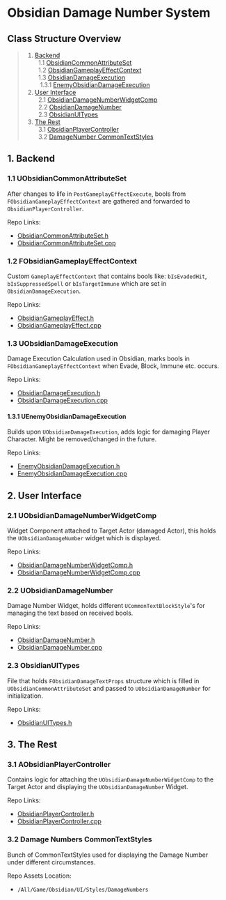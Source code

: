 # Obsidian Damage Number System

<a name="table-of-contents"></a>
## Class Structure Overview

> 1. [Backend](#backend) \
> &nbsp; 1.1 [ObsidianCommonAttributeSet](#ocommonattributeset) \
> &nbsp; 1.2 [ObsidianGameplayEffectContext](#ogameplayeffectcontext) \
> &nbsp; 1.3 [ObsidianDamageExecution](#odamageexec) \
> &nbsp;&nbsp; 1.3.1 [EnemyObsidianDamageExecution](#enemyobsidiandamageexec)
> 2. [User Interface](#ui) \
> &nbsp; 2.1 [ObsidianDamageNumberWidgetComp](#odamagenumberwidgetcomp) \
> &nbsp; 2.2 [ObsidianDamageNumber](#odamagenumber) \
> &nbsp; 2.3 [ObsidianUITypes](#uitypes)
> 3. [The Rest](#rest) \
> &nbsp; 3.1 [ObsidianPlayerController](#obsidianpc) \
> &nbsp; 3.2 [DamageNumber CommonTextStyles](#dncommontextstyles)

<a name="backend"></a>
## 1. Backend

<a name="ocommonattributeset"></a>
### 1.1 UObsidianCommonAttributeSet

After changes to life in ```PostGameplayEffectExecute```, bools from ```FObsidianGameplayEffectContext``` are gathered and forwarded to ```ObsidianPlayerController```.

Repo Links:
- [ObsidianCommonAttributeSet.h](https://github.com/intrxx/Obsidian/blob/main/Source/Obsidian/Public/AbilitySystem/Attributes/ObsidianCommonAttributeSet.h)
- [ObsidianCommonAttributeSet.cpp](https://github.com/intrxx/Obsidian/blob/main/Source/Obsidian/Private/AbilitySystem/Attributes/ObsidianCommonAttributeSet.cpp)

<a name="ogameplayeffectcontext"></a>
### 1.2 FObsidianGameplayEffectContext

Custom ```GameplayEffectContext``` that contains bools like: ```bIsEvadedHit```, ```bIsSuppressedSpell``` or ```bIsTargetImmune``` which are set in ```ObsidianDamageExecution```.

Repo Links:
- [ObsidianGameplayEffect.h](https://github.com/intrxx/Obsidian/blob/main/Source/Obsidian/Public/AbilitySystem/ObsidianGameplayEffect.h)
- [ObsidianGameplayEffect.cpp](https://github.com/intrxx/Obsidian/blob/main/Source/Obsidian/Private/AbilitySystem/ObsidianGameplayEffect.cpp)

<a name="odamageexec"></a>
### 1.3 UObsidianDamageExecution

Damage Execution Calculation used in Obsidian, marks bools in ```FObsidianGameplayEffectContext``` when Evade, Block, Immune etc. occurs.

Repo Links:
- [ObsidianDamageExecution.h](https://github.com/intrxx/Obsidian/blob/main/Source/Obsidian/Public/AbilitySystem/Executions/ObsidianDamageExecution.h)
- [ObsidianDamageExecution.cpp](https://github.com/intrxx/Obsidian/blob/main/Source/Obsidian/Private/AbilitySystem/Executions/ObsidianDamageExecution.cpp)

<a name="enemyobsidiandamageexec"></a>
#### 1.3.1 UEnemyObsidianDamageExecution

Builds upon ```UObsidianDamageExecution```, adds logic for damaging Player Character. Might be removed/changed in the future.

Repo Links:
- [EnemyObsidianDamageExecution.h](https://github.com/intrxx/Obsidian/blob/main/Source/Obsidian/Public/AbilitySystem/Executions/EnemyObsidianDamageExecution.h)
- [EnemyObsidianDamageExecution.cpp](https://github.com/intrxx/Obsidian/blob/main/Source/Obsidian/Private/AbilitySystem/Executions/EnemyObsidianDamageExecution.cpp)

<a name="ui"></a>
## 2. User Interface

<a name="odamagenumberwidgetcomp"></a>
### 2.1 UObsidianDamageNumberWidgetComp

Widget Component attached to Target Actor (damaged Actor), this holds the ```UObsidianDamageNumber``` widget which is displayed.

Repo Links:
- [ObsidianDamageNumberWidgetComp.h](https://github.com/intrxx/Obsidian/blob/main/Source/Obsidian/Public/UI/DamageNumbers/ObsidianDamageNumberWidgetComp.h)
- [ObsidianDamageNumberWidgetComp.cpp](https://github.com/intrxx/Obsidian/blob/main/Source/Obsidian/Private/UI/DamageNumbers/ObsidianDamageNumberWidgetComp.cpp)

<a name="odamagenumber"></a>
### 2.2 UObsidianDamageNumber

Damage Number Widget, holds different ```UCommonTextBlockStyle```'s for managing the text based on received bools.

Repo Links:
- [ObsidianDamageNumber.h](https://github.com/intrxx/Obsidian/blob/main/Source/Obsidian/Public/UI/DamageNumbers/ObsidianDamageNumber.h)
- [ObsidianDamageNumber.cpp](https://github.com/intrxx/Obsidian/blob/main/Source/Obsidian/Private/UI/DamageNumbers/ObsidianDamageNumber.cpp)

<a name="uitypes"></a>
### 2.3 ObsidianUITypes

File that holds ```FObsidianDamageTextProps``` structure which is filled in ```UObsidianCommonAttributeSet``` and passed to ```UObsidianDamageNumber``` for initialization.

Repo Links:
- [ObsidianUITypes.h](https://github.com/intrxx/Obsidian/blob/main/Source/Obsidian/Public/ObsidianTypes/ObsidianUITypes.h)

<a name="rest"></a>
## 3. The Rest

<a name="obsidianpc"></a>
### 3.1 AObsidianPlayerController

Contains logic for attaching the ```UObsidianDamageNumberWidgetComp``` to the Target Actor and displaying the ```UObsidianDamageNumber``` Widget.

Repo Links:
- [ObsidianPlayerController.h](https://github.com/intrxx/Obsidian/blob/main/Source/Obsidian/Public/Characters/Player/ObsidianPlayerController.h)
- [ObsidianPlayerController.cpp](https://github.com/intrxx/Obsidian/blob/main/Source/Obsidian/Private/Characters/Player/ObsidianPlayerController.cpp)

<a name="dncommontextstyles"></a>
### 3.2 Damage Numbers CommonTextStyles

Bunch of CommonTextStyles used for displaying the Damage Number under different circumstances.

Repo Assets Location:
- ```/All/Game/Obsidian/UI/Styles/DamageNumbers```